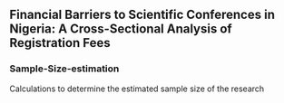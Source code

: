 ## Financial Barriers to Scientific Conferences in Nigeria: A Cross-Sectional Analysis of Registration Fees

### Sample-Size-estimation
Calculations to determine the estimated sample size of the research
